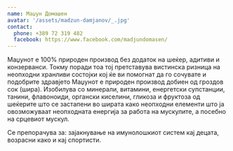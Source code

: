 ```yaml
---
name: Маџун Домашен
avatar: '/assets/madzun-damjanov/_.jpg'
contact:
  phone: +389 72 319 482
  facebook: https://www.facebook.com/madjundomasen/
---
```


Маџунот е 100% природен производ без додаток на шеќер, адитиви и конзерванси. Токму поради тоа тој претставува вистинска ризница на неопходни хранливи состојки кој ќе ви помогнат да го сочувате и подобрите здравјето
Маџунот е природен производ добиен од гроздов сок (шира). Изобилува со минерали, витамини, енергетски супстанции, танини, флавоноиди, органски киселини, гликоза и фруктоза од шеќерите што се застапени во ширата како неопходни елементи што ја овозможуваат неопходната енергија за работа на мускулите, а посебно на срцевиот мускул.

Се препорачува за: зајакнување на имунолошкиот систем кај децата, возрасни како и кај спортисти.